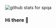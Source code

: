 <img  src="https://github-readme-stats.vercel.app/api?username=spqa&show_icons=true&theme=gruvbox&hide_title=true&count_private=true" alt="github stats for spqa">

### Hi there 👋

<!--
**spqa/spqa** is a ✨ _special_ ✨ repository because its `README.md` (this file) appears on your GitHub profile.

Here are some ideas to get you started:

- 🔭 I’m currently working on ...
- 🌱 I’m currently learning ...
- 👯 I’m looking to collaborate on ...
- 🤔 I’m looking for help with ...
- 💬 Ask me about ...
- 📫 How to reach me: ...
- 😄 Pronouns: ...
- ⚡ Fun fact: ...
-->

